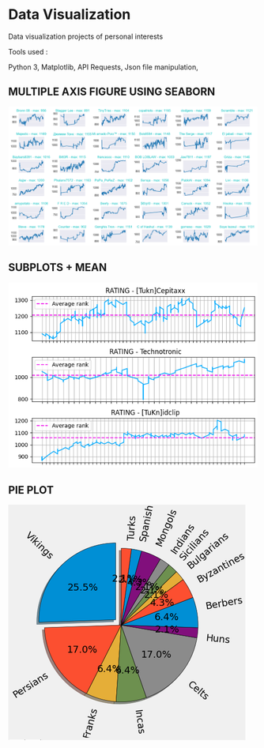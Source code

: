 # Data Visualization

Data visualization projects of personal interests

Tools used :

Python 3,
Matplotlib,
API Requests,
Json file manipulation,

## MULTIPLE AXIS FIGURE USING SEABORN

![](Images/SEABORN%20MUTIPLE%20AXES%20SUBPLOT.png)

## SUBPLOTS + MEAN

![](Images/SUBPLOTS+MEAN.png)

## PIE PLOT

![](Images/PIE%20PLOT.png)

